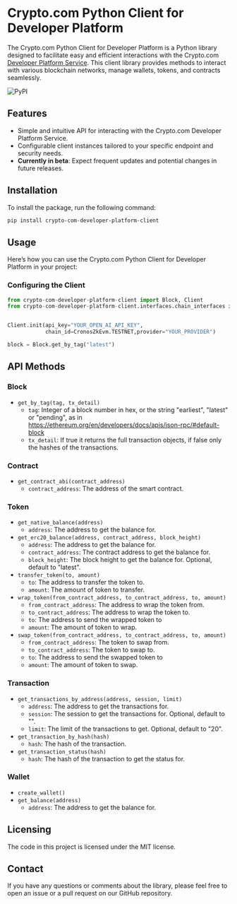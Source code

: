 # Crypto.com Python Client for Developer Platform

The Crypto.com Python Client for Developer Platform is a Python library designed to facilitate easy and efficient interactions with the Crypto.com [Developer Platform Service](https://github.com/crypto-com/developer-platform-service). This client library provides methods to interact with various blockchain networks, manage wallets, tokens, and contracts seamlessly.

![PyPI](https://img.shields.io/pypi/v/crypto-com-developer-platform-client)

## Features

- Simple and intuitive API for interacting with the Crypto.com Developer Platform Service.
- Configurable client instances tailored to your specific endpoint and security needs.
- **Currently in beta**: Expect frequent updates and potential changes in future releases.

## Installation

To install the package, run the following command:

```bash
pip install crypto-com-developer-platform-client
```

## Usage

Here’s how you can use the Crypto.com Python Client for Developer Platform in your project:

### Configuring the Client

```py
from crypto-com-developer-platform-client import Block, Client
from crypto-com-developer-platform-client.interfaces.chain_interfaces import CronosZkEvm


Client.init(api_key="YOUR_OPEN_AI_API_KEY",
            chain_id=CronosZkEvm.TESTNET,provider="YOUR_PROVIDER")

block = Block.get_by_tag("latest")
```

## API Methods

### Block

- `get_by_tag(tag, tx_detail)`
  - `tag`: Integer of a block number in hex, or the string "earliest", "latest" or "pending", as in https://ethereum.org/en/developers/docs/apis/json-rpc/#default-block
  - `tx_detail`: If true it returns the full transaction objects, if false only the hashes of the transactions.

### Contract

- `get_contract_abi(contract_address)`
  - `contract_address`: The address of the smart contract.

### Token

- `get_native_balance(address)`
  - `address`: The address to get the balance for.
- `get_erc20_balance(address, contract_address, block_height)`
  - `address`: The address to get the balance for.
  - `contract_address`: The contract address to get the balance for.
  - `block_height`: The block height to get the balance for. Optional, default to "latest".
- `transfer_token(to, amount)`
  - `to`: The address to transfer the token to.
  - `amount`: The amount of token to transfer.
- `wrap_token(from_contract_address, to_contract_address, to, amount)`
  - `from_contract_address`: The address to wrap the token from.
  - `to_contract_address`: The address to wrap the token to.
  - `to`: The address to send the wrapped token to
  - `amount`: The amount of token to wrap.
- `swap_token(from_contract_address, to_contract_address, to, amount)`
  - `from_contract_address`: The token to swap from.
  - `to_contract_address`: The token to swap to.
  - `to`: The address to send the swapped token to
  - `amount`: The amount of token to swap.

### Transaction

- `get_transactions_by_address(address, session, limit)`
  - `address`: The address to get the transactions for.
  - `session`: The session to get the transactions for. Optional, default to "".
  - `limit`: The limit of the transactions to get. Optional, default to "20".
- `get_transaction_by_hash(hash)`
  - `hash`: The hash of the transaction.
- `get_transaction_status(hash)`
  - `hash`: The hash of the transaction to get the status for.

### Wallet

- `create_wallet()`
- `get_balance(address)`
  - `address`: The address to get the balance for.

## Licensing

The code in this project is licensed under the MIT license.

## Contact

If you have any questions or comments about the library, please feel free to open an issue or a pull request on our GitHub repository.
